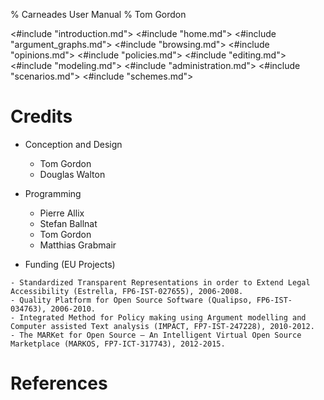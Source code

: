 % Carneades User Manual
% Tom Gordon

<#include "introduction.md">
<#include "home.md">
<#include "argument_graphs.md">
<#include "browsing.md">
<#include "opinions.md">
<#include "policies.md">
<#include "editing.md">
<#include "modeling.md">
<#include "administration.md">
<#include "scenarios.md">
<#include "schemes.md">

# Credits

- Conception and Design

	- Tom Gordon
	- Douglas Walton

- Programming

	- Pierre Allix
	- Stefan Ballnat
	- Tom Gordon
	- Matthias Grabmair

-  Funding (EU Projects) 
<!-- To do: add Google and Canadian projects -->

	- Standardized Transparent Representations in order to Extend Legal Accessibility (Estrella, FP6-IST-027655), 2006-2008.
	- Quality Platform for Open Source Software (Qualipso, FP6-IST-034763), 2006-2010.
	- Integrated Method for Policy making using Argument modelling and Computer assisted Text analysis (IMPACT, FP7-IST-247228), 2010-2012.
	- The MARKet for Open Source – An Intelligent Virtual Open Source Marketplace (MARKOS, FP7-ICT-317743), 2012-2015.
	

# References



